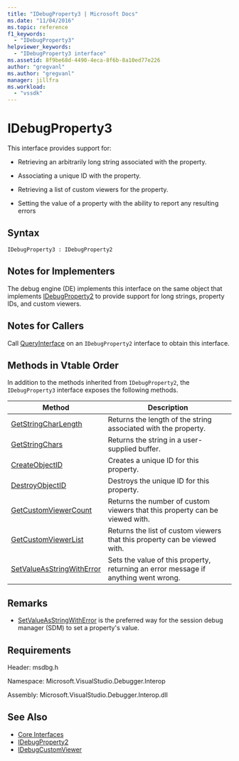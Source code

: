 ```yaml
---
title: "IDebugProperty3 | Microsoft Docs"
ms.date: "11/04/2016"
ms.topic: reference
f1_keywords:
  - "IDebugProperty3"
helpviewer_keywords:
  - "IDebugProperty3 interface"
ms.assetid: 8f9be68d-4490-4eca-8f6b-8a10ed77e226
author: "gregvanl"
ms.author: "gregvanl"
manager: jillfra
ms.workload:
  - "vssdk"
---
```

# IDebugProperty3
This interface provides support for:

-   Retrieving an arbitrarily long string associated with the property.

-   Associating a unique ID with the property.

-   Retrieving a list of custom viewers for the property.

-   Setting the value of a property with the ability to report any resulting errors

## Syntax

```
IDebugProperty3 : IDebugProperty2
```

## Notes for Implementers
 The debug engine (DE) implements this interface on the same object that implements [IDebugProperty2](../../../extensibility/debugger/reference/idebugproperty2.md) to provide support for long strings, property IDs, and custom viewers.

## Notes for Callers
 Call [QueryInterface](/cpp/atl/queryinterface) on an `IDebugProperty2` interface to obtain this interface.

## Methods in Vtable Order
 In addition to the methods inherited from `IDebugProperty2`, the `IDebugProperty3` interface exposes the following methods.

|Method|Description|
|------------|-----------------|
|[GetStringCharLength](../../../extensibility/debugger/reference/idebugproperty3-getstringcharlength.md)|Returns the length of the string associated with the property.|
|[GetStringChars](../../../extensibility/debugger/reference/idebugproperty3-getstringchars.md)|Returns the string in a user-supplied buffer.|
|[CreateObjectID](../../../extensibility/debugger/reference/idebugproperty3-createobjectid.md)|Creates a unique ID for this property.|
|[DestroyObjectID](../../../extensibility/debugger/reference/idebugproperty3-destroyobjectid.md)|Destroys the unique ID for this property.|
|[GetCustomViewerCount](../../../extensibility/debugger/reference/idebugproperty3-getcustomviewercount.md)|Returns the number of custom viewers that this property can be viewed with.|
|[GetCustomViewerList](../../../extensibility/debugger/reference/idebugproperty3-getcustomviewerlist.md)|Returns the list of custom viewers that this property can be viewed with.|
|[SetValueAsStringWithError](../../../extensibility/debugger/reference/idebugproperty3-setvalueasstringwitherror.md)|Sets the value of this property, returning an error message if anything went wrong.|

## Remarks
- [SetValueAsStringWithError](../../../extensibility/debugger/reference/idebugproperty3-setvalueasstringwitherror.md) is the preferred way for the session debug manager (SDM) to set a property's value.

## Requirements
 Header: msdbg.h

 Namespace: Microsoft.VisualStudio.Debugger.Interop

 Assembly: Microsoft.VisualStudio.Debugger.Interop.dll

## See Also
- [Core Interfaces](../../../extensibility/debugger/reference/core-interfaces.md)
- [IDebugProperty2](../../../extensibility/debugger/reference/idebugproperty2.md)
- [IDebugCustomViewer](../../../extensibility/debugger/reference/idebugcustomviewer.md)